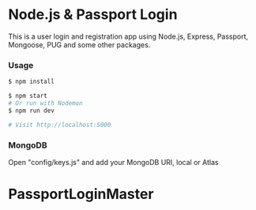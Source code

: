 # Node.js & Passport Login

This is a user login and registration app using Node.js, Express, Passport, Mongoose, PUG and some other packages.


### Usage

```sh
$ npm install
```

```sh
$ npm start
# Or run with Nodemon
$ npm run dev

# Visit http://localhost:5000
```

### MongoDB

Open "config/keys.js" and add your MongoDB URI, local or Atlas
# PassportLoginMaster
